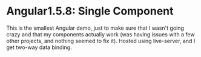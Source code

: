 # Angular1.5.8: Single Component

This is the smallest Angular demo, just to make sure that I wasn't going crazy and that my components actually work (was having issues with a few other projects, and nothing seemed to fix it). Hosted using live-server, and I get two-way data binding. 
